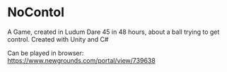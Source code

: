 # NoContol
A Game, created in Ludum Dare 45 in 48 hours, about a ball trying to get control. Created with Unity and C# 

Can be played in browser: https://www.newgrounds.com/portal/view/739638
